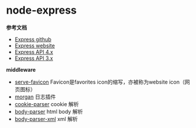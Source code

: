 # node-express

**参考文档**

- [Express github](https://github.com/expressjs/express)
- [Express website](http://www.expressjs.com.cn/)
- [Express API 4.x](http://www.expressjs.com.cn/4x/api.html)
- [Express API 3.x](http://expressjs.jser.us/3x_zh-cn/api.html)

**middleware**

- [serve-favicon](https://www.npmjs.com/package/serve-favicon) Favicon是favorites icon的缩写，亦被称为website icon（网页图标）
- [morgan](https://www.npmjs.com/package/morgan) 日志插件
- [cookie-parser](https://www.npmjs.com/package/cookie-parser) cookie 解析
- [body-parser](https://www.npmjs.com/package/body-parser) html body 解析
- [body-parser-xml](https://www.npmjs.com/package/body-parser-xml) xml 解析
